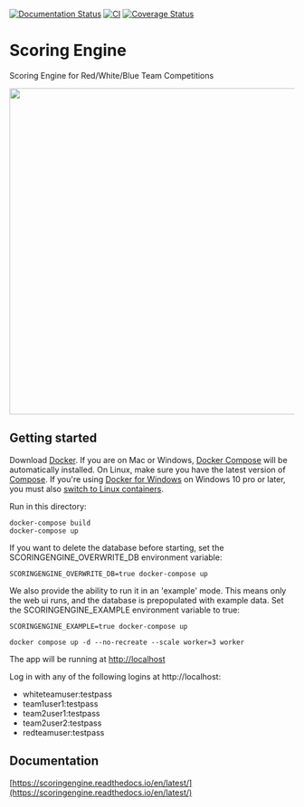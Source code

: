 [![Documentation Status](https://readthedocs.org/projects/scoringengine/badge/?version=latest)](https://scoringengine.readthedocs.io/en/latest/)
[![CI](https://github.com/scoringengine/scoringengine/actions/workflows/tests.yml/badge.svg)](https://github.com/scoringengine/scoringengine/actions/workflows/tests.yml)
[![Coverage Status](https://coveralls.io/repos/github/scoringengine/scoringengine/badge.svg?branch=master)](https://coveralls.io/github/scoringengine/scoringengine?branch=master)

# Scoring Engine

Scoring Engine for Red/White/Blue Team Competitions

<img src="https://github.com/scoringengine/scoringengine/blob/master/docs/source/images/screenshots.gif" width="800" height="577" />

## Getting started

Download [Docker](https://www.docker.com/products/overview). If you are on Mac or Windows, [Docker Compose](https://docs.docker.com/compose) will be automatically installed. On Linux, make sure you have the latest version of [Compose](https://docs.docker.com/compose/install/). If you're using [Docker for Windows](https://docs.docker.com/docker-for-windows/) on Windows 10 pro or later, you must also [switch to Linux containers](https://docs.docker.com/docker-for-windows/#switch-between-windows-and-linux-containers).

Run in this directory:

```
docker-compose build
docker-compose up
```

If you want to delete the database before starting, set the SCORINGENGINE_OVERWRITE_DB environment variable:

```
SCORINGENGINE_OVERWRITE_DB=true docker-compose up
```

We also provide the ability to run it in an 'example' mode. This means only the web ui runs, and the database is prepopulated with example data. Set the SCORINGENGINE_EXAMPLE environment variable to true:

```
SCORINGENGINE_EXAMPLE=true docker-compose up
```

```
docker compose up -d --no-recreate --scale worker=3 worker
```

The app will be running at [http://localhost](http://localhost)

Log in with any of the following logins at http://localhost:

- whiteteamuser:testpass
- team1user1:testpass
- team2user1:testpass
- team2user2:testpass
- redteamuser:testpass

## Documentation

[https://scoringengine.readthedocs.io/en/latest/](https://scoringengine.readthedocs.io/en/latest/)
